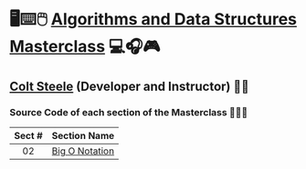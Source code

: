 # 🖥️⌨️🖱️ [Algorithms and Data Structures Masterclass](https://www.udemy.com/course/js-algorithms-and-data-structures-masterclass) 💻🎧🎮

## [Colt Steele](https://www.linkedin.com/in/coltsteele) (Developer and Instructor) 👨‍🏫

### Source Code of each section of the Masterclass 👨🏽‍💻

| Sect # |                                Section Name                                 |
| :----: | :-------------------------------------------------------------------------: |
|   02   | [Big O Notation](https://github.com/ajfm88/dsa/tree/main/02-big-o-notation) |
